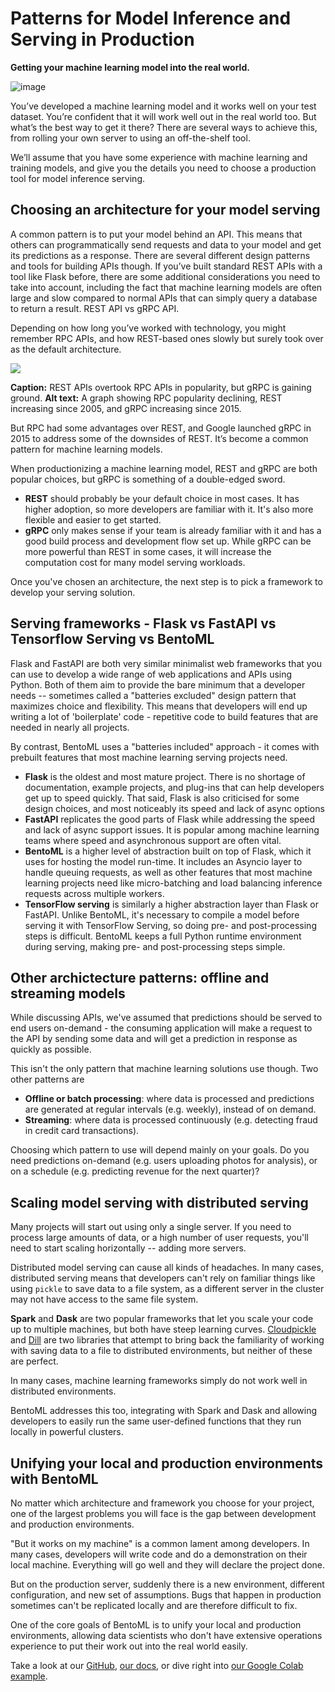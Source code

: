 # Patterns for Model Inference and Serving in Production

**Getting your machine learning model into the real world.**

![image](https://user-images.githubusercontent.com/2641205/113266440-9165f680-92d5-11eb-8a12-c18a769a2bba.png)

You’ve developed a machine learning model and it works well on your test dataset. You’re confident that it will work well out in the real world too. But what’s the best way to get it there?
There are several ways to achieve this, from rolling your own server to using an off-the-shelf tool.

We’ll assume that you have some experience with machine learning and training models, and give you the details you need to choose a production tool for model inference serving.

## Choosing an architecture for your model serving

A common pattern is to put your model behind an API. This means that others can programmatically send requests and data to your model and get its predictions as a response. There are several different design patterns and tools for building APIs though. If you’ve built standard REST APIs with a tool like Flask before, there are some additional considerations you need to take into account, including the fact that machine learning models are often large and slow compared to normal APIs that can simply query a database to return a result.
REST API vs gRPC API.

Depending on how long you’ve worked with technology, you might remember RPC APIs, and how REST-based ones slowly but surely took over as the default architecture.

![](https://i.ritzastatic.com/images/bfc19a23f5d941379048e9b05e7627c3/BentoML_ML_API_graph.jpg)

**Caption:** REST APIs overtook RPC APIs in popularity, but gRPC is gaining ground.
**Alt text:** A graph showing RPC popularity declining, REST increasing since 2005, and gRPC increasing since 2015.

But RPC had some advantages over REST, and Google launched gRPC in 2015 to address some of the downsides of REST. It’s become a common pattern for machine learning models.

When productionizing a machine learning model, REST and gRPC are both popular choices, but gRPC is something of a double-edged sword.

* **REST** should probably be your default choice in most cases. It has higher adoption, so more developers are familiar with it. It's also more flexible and easier to get started.
* **gRPC** only makes sense if your team is already familiar with it and has a good build process and development flow set up. While gRPC can be more powerful than REST in some cases, it will increase the computation cost for many model serving workloads.

Once you've chosen an architecture, the next step is to pick a framework to develop your serving solution.

## Serving frameworks - Flask vs FastAPI vs Tensorflow Serving vs BentoML

Flask and FastAPI are both very similar minimalist web frameworks that you can use to develop a wide range of web applications and APIs using Python. Both of them aim to provide the bare minimum that a developer needs -- sometimes called a "batteries excluded" design pattern that maximizes choice and flexibility. This means that developers will end up writing a lot of 'boilerplate' code - repetitive code to build features that are needed in nearly all projects.

By contrast, BentoML uses a "batteries included" approach - it comes with prebuilt features that most machine learning serving projects need.

* **Flask** is the oldest and most mature project. There is no shortage of documentation, example projects, and plug-ins that can help developers get up to speed quickly. That said, Flask is also criticised for some design choices, and most noticeably its speed and lack of async options
* **FastAPI** replicates the good parts of Flask while addressing the speed and lack of async support issues. It is popular among machine learning teams where speed and asynchronous support are often vital.
* **BentoML** is a higher level of abstraction built on top of Flask, which it uses for hosting the model run-time. It includes an Asyncio layer to handle queuing requests, as well as other features that most machine learning projects need like micro-batching and load balancing inference requests across multiple workers.
* **TensorFlow serving** is similarly a higher abstraction layer than Flask or FastAPI. Unlike BentoML, it's necessary to compile a model before serving it with TensorFlow Serving, so doing pre- and post-processing steps is difficult. BentoML keeps a full Python runtime environment during serving, making pre- and post-processing steps simple.

## Other archictecture patterns: offline and streaming models

While discussing APIs, we've assumed that predictions should be served to end users on-demand - the consuming application will make a request to the API by sending some data and will get a prediction in response as quickly as possible.

This isn't the only pattern that machine learning solutions use though. Two other patterns are

* **Offline or batch processing**: where data is processed and predictions are generated at regular intervals (e.g. weekly), instead of on demand.
* **Streaming**: where data is processed continuously (e.g. detecting fraud in credit card transactions).

Choosing which pattern to use will depend mainly on your goals. Do you need predictions on-demand (e.g. users uploading photos for analysis), or on a schedule (e.g. predicting revenue for the next quarter)?

## Scaling model serving with distributed serving

Many projects will start out using only a single server. If you need to process large amounts of data, or a high number of user requests, you'll need to start scaling horizontally -- adding more servers.

Distributed model serving can cause all kinds of headaches. In many cases, distributed serving means that developers can't rely on familiar things like using `pickle` to save data to a file system, as a different server in the cluster may not have access to the same file system.

**Spark** and **Dask** are two popular frameworks that let you scale your code up to multiple machines, but both have steep learning curves. [Cloudpickle](https://github.com/cloudpipe/cloudpickle) and [Dill](https://pypi.org/project/dill/) are two libraries that attempt to bring back the familiarity of working with saving data to a file to distributed environments, but neither of these are perfect.

In many cases, machine learning frameworks simply do not work well in distributed environments.

BentoML addresses this too, integrating with Spark and Dask and allowing developers to easily run the same user-defined functions that they run locally in powerful clusters.

## Unifying your local and production environments with BentoML

No matter which architecture and framework you choose for your project, one of the largest problems you will face is the gap between development and production environments.

"But it works on my machine" is a common lament among developers. In many cases, developers will write code and do a demonstration on their local machine. Everything will go well and they will declare the project done.

But on the production server, suddenly there is a new environment, different configuration, and new set of assumptions. Bugs that happen in production sometimes can't be replicated locally and are therefore difficult to fix.

One of the core goals of BentoML is to unify your local and production environments, allowing data scientists who don't have extensive operations experience to put their work out into the real world easily.

Take a look at our [GitHub](https://github.com/bentoml/BentoML), [our docs](https://docs.bentoml.org/en/latest/), or dive right into [our Google Colab example](https://colab.research.google.com/github/bentoml/BentoML/blob/master/guides/quick-start/bentoml-quick-start-guide.ipynb).
